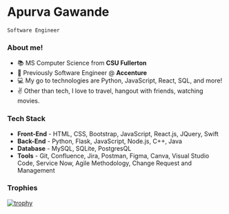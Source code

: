# Apurva Gawande

```
Software Engineer
```

<!--
**ApurvaG04/ApurvaG04** is a ✨ _special_ ✨ repository because its `README.md` (this file) appears on your GitHub profile.

Here are some ideas to get you started:

- 🔭 I’m currently working on ...
- 🌱 I’m currently learning ...
- 👯 I’m looking to collaborate on ...
- 🤔 I’m looking for help with ...
- 💬 Ask me about ...
- 📫 How to reach me: ...
- 😄 Pronouns: ...
- ⚡ Fun fact: ...
-->

### About me!

- 📚 MS Computer Science from **CSU Fullerton**
- 🌆 Previously Software Engineer @ **Accenture**
- 💻 My go to technologies are Python, JavaScript, React, SQL, and more!
- ✌️ Other than tech, I love to travel, hangout with friends, watching movies.

### Tech Stack
- **Front-End** - HTML, CSS, Bootstrap, JavaScript, React.js, JQuery, Swift
- **Back-End** - Python, Flask, JavaScript, Node.js, C++, Java
- **Database** - MySQL, SQLite, PostgresQL
- **Tools** - Git, Confluence, Jira, Postman, Figma, Canva, Visual Studio Code, Service Now, Agile Methodology, Change Request and Management

### Trophies
[![trophy](https://github-profile-trophy.vercel.app/?username=ApurvaG04)](https://github.com/ryo-ma/github-profile-trophy)
